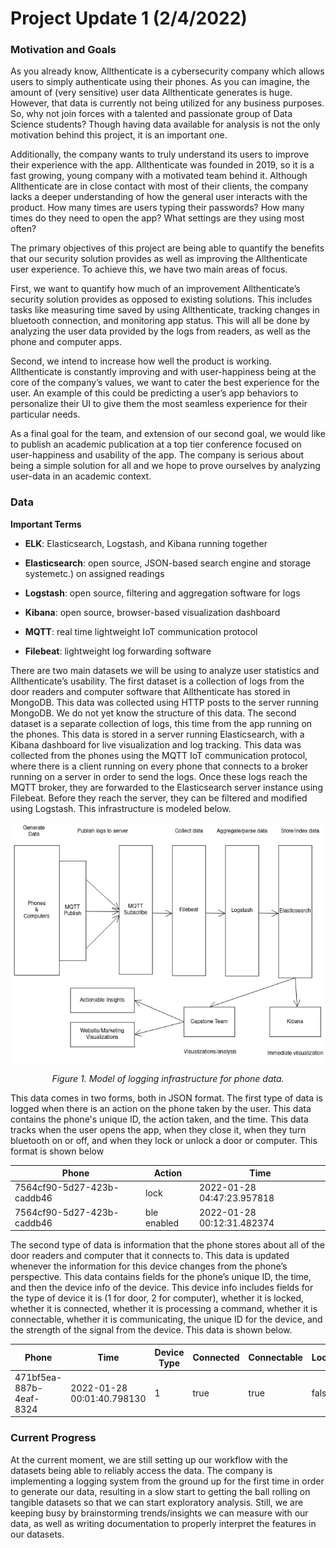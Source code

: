 # Project Update 1 (2/4/2022)

### **Motivation and Goals**

As you already know, Allthenticate is a cybersecurity company which allows users to simply authenticate using their phones. As you can imagine, the amount of (very sensitive) user data Allthenticate generates is huge. However, that data is currently not being utilized for any business purposes. So, why not join forces with a talented and passionate group of Data Science students? Though having data available for analysis is not the only motivation behind this project, it is an important one.

Additionally, the company wants to truly understand its users to improve their experience with the app. Allthenticate was founded in 2019, so it is a fast growing, young company with a motivated team behind it. Although Allthenticate are in close contact with most of their clients, the company lacks a deeper understanding of how the general user interacts with the product. How many times are users typing their passwords? How many times do they need to open the app? What settings are they using most often? 

The primary objectives of this project are being able to quantify the benefits that our security solution provides as well as improving the Allthenticate user experience. To achieve this, we have two main areas of focus.

First, we want to quantify how much of an improvement Allthenticate’s security solution provides as opposed to existing solutions. This includes tasks like measuring time saved by using Allthenticate, tracking changes in bluetooth connection, and monitoring app status. This will all be done by analyzing the user data provided by the logs from readers, as well as the phone and computer apps.

Second, we intend to increase how well the product is working. Allthenticate is constantly improving and with user-happiness being at the core of the company’s values, we want to cater the best experience for the user. An example of this could be predicting a user’s app behaviors to personalize their UI to give them the most seamless experience for their particular needs. 

As a final goal for the team, and extension of our second goal, we would like to publish an academic publication at a top tier conference focused on user-happiness and usability of the app. The company is serious about being a simple solution for all and we hope to prove ourselves by analyzing user-data in an academic context.


 
### **Data**

**Important Terms**

* **ELK**: Elasticsearch, Logstash, and Kibana running together

* **Elasticsearch**: open source, JSON-based search engine and storage systemetc.) on assigned readings

* **Logstash**: open source, filtering and aggregation software for logs

* **Kibana**: open source, browser-based visualization dashboard

* **MQTT**: real time lightweight IoT communication protocol

* **Filebeat**: lightweight log forwarding software

There are two main datasets we will be using to analyze user statistics and Allthenticate’s usability. 
The first dataset is a collection of logs from the door readers and computer software that Allthenticate has stored in MongoDB. This data was collected using HTTP posts to the server running MongoDB. We do not yet know the structure of this data.
The second dataset is a separate collection of logs, this time from the app running on the phones. This data is stored in a server running Elasticsearch, with a Kibana dashboard for live visualization and log tracking. This data was collected from the phones using the MQTT IoT communication protocol, where there is a client running on every phone that connects to a broker running on a server in order to send the logs. Once these logs reach the MQTT broker, they are forwarded to the Elasticsearch server instance using Filebeat. Before they reach the server, they can be filtered and modified using Logstash. This infrastructure is modeled below. 

![](images/log_infrastructure.png)
<p align="center">
<em>Figure 1. Model of logging infrastructure for phone data.</em>
</p> 

This data comes in two forms, both in JSON format. The first type of data is logged when there is an action on the phone taken by the user. This data contains the phone's unique ID, the action taken, and the time. This data tracks when the user opens the app, when they close it, when they turn bluetooth on or off, and when they lock or unlock a door or computer. This format is shown below


Phone | Action | Time
---|---|---
7564cf90-5d27-423b-caddb46 | lock | 2022-01-28 04:47:23.957818
7564cf90-5d27-423b-caddb46 | ble enabled | 2022-01-28 00:12:31.482374
 
The second type of data is information that the phone stores about all of the door readers and computer that it connects to. This data is updated whenever the information for this device changes from the phone’s perspective. This data contains fields for the phone’s unique ID, the time, and then the device info of the device. This device info includes fields for the type of device it is (1 for door, 2 for computer), whether it is locked, whether it is connected, whether it is processing a command, whether it is connectable, whether it is communicating, the unique ID for the device, and the strength of the signal from the device. This data is shown below.

Phone | Time | Device Type | Connected | Connectable | Locked | Connecting | UUID | RSSI
---|---|---|---|---|---|---|---|---
471bf5ea-887b-4eaf-8324 | 2022-01-28 00:01:40.798130 | 1 | true | true | false | false | 10f9ef4-14fc-42a7 | -51

### Current Progress 

At the current moment, we are still setting up our workflow with the datasets being able to reliably access the data. The company is implementing a logging system from the ground up for the first time in order to generate our data, resulting in a slow start to getting the ball rolling on tangible datasets so that we can start exploratory analysis. Still, we are keeping busy by brainstorming trends/insights we can measure with our data, as well as writing documentation to properly interpret the features in our datasets.